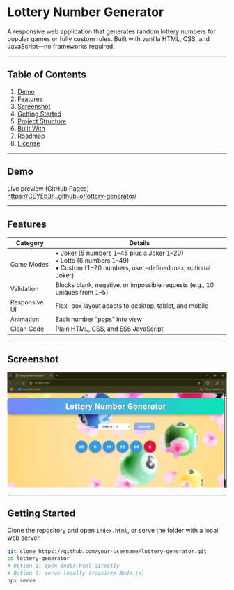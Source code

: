 # Lottery Number Generator

A responsive web application that generates random lottery numbers for popular games or fully custom rules. Built with vanilla HTML, CSS, and JavaScript—no frameworks required.

---

## Table of Contents

1. [Demo](#demo)
2. [Features](#features)
3. [Screenshot](#screenshot)
4. [Getting Started](#getting-started)
5. [Project Structure](#project-structure)
6. [Built With](#built-with)
7. [Roadmap](#roadmap)
8. [License](#license)

---

## Demo

Live preview (GitHub Pages)  
<https://CEYEb3r_.github.io/lottery-generator/>

---

## Features

| Category        | Details                                                                                                   |
|-----------------|-----------------------------------------------------------------------------------------------------------|
| Game Modes      | • Joker (5 numbers 1–45 plus a Joker 1–20)  <br> • Lotto (6 numbers 1–49)  <br> • Custom (1–20 numbers, user-defined max, optional Joker) |
| Validation      | Blocks blank, negative, or impossible requests (e.g., 10 uniques from 1–5)                                |
| Responsive UI   | Flex-box layout adapts to desktop, tablet, and mobile                                                     |
| Animation       | Each number “pops” into view                                                                              |
| Clean Code      | Plain HTML, CSS, and ES6 JavaScript                                                                       |

---

## Screenshot

![Desktop view](./assets/screenshot-desktop.png)

---

## Getting Started

Clone the repository and open `index.html`, or serve the folder with a local web server.

```bash
git clone https://github.com/your-username/lottery-generator.git
cd lottery-generator
# Option 1: open index.html directly
# Option 2: serve locally (requires Node.js)
npx serve .
